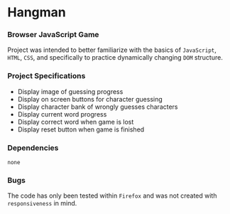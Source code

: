 # Hangman

### Browser JavaScript Game
Project was intended to better familiarize with the basics of `JavaScript`, `HTML`, `CSS`, and specifically to practice dynamically changing `DOM` structure.

### Project Specifications
* Display image of guessing progress
* Display on screen buttons for character guessing
* Display character bank of wrongly guesses characters
* Display current word progress
* Display correct word when game is lost
* Display reset button when game is finished

### Dependencies
`none`

### Bugs
The code has only been tested within `Firefox` and was not created with `responsiveness` in mind.
